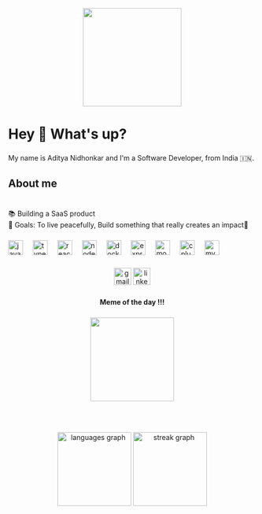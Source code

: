 <div align="center">
  <img height="200" src="https://media1.giphy.com/media/SpopD7IQN2gK3qN4jS/source.gif"  />
</div>

###

<h1 align="left">Hey 👋 What's up?</h1>

###

<p align="left">My name is Aditya Nidhonkar and I'm a Software Developer, from India 🇮🇳.</p>

###

<h2 align="left">About me</h2>

###

<p align="left"><br>📚 Building a SaaS product<br>🎯 Goals: To live peacefully,  Build something that really creates an impact🚀</p>

###

<div align="left">
  <img src="https://img.shields.io/badge/JavaScript-F7DF1E?logo=javascript&logoColor=black&style=for-the-badge" height="30" alt="javascript logo"  />
  <img width="12" />
  <img src="https://img.shields.io/badge/TypeScript-3178C6?logo=typescript&logoColor=white&style=for-the-badge" height="30" alt="typescript logo"  />
  <img width="12" />
  <img src="https://img.shields.io/badge/React-61DAFB?logo=react&logoColor=black&style=for-the-badge" height="30" alt="react logo"  />
  <img width="12" />
  <img src="https://img.shields.io/badge/Node.js-339933?logo=nodedotjs&logoColor=white&style=for-the-badge" height="30" alt="nodejs logo"  />
  <img width="12" />
  <img src="https://img.shields.io/badge/Docker-2496ED?logo=docker&logoColor=white&style=for-the-badge" height="30" alt="docker logo"  />
  <img width="12" />
  <img src="https://img.shields.io/badge/Express-000000?logo=express&logoColor=white&style=for-the-badge" height="30" alt="express logo"  />
  <img width="12" />
  <img src="https://img.shields.io/badge/MongoDB-47A248?logo=mongodb&logoColor=white&style=for-the-badge" height="30" alt="mongodb logo"  />
  <img width="12" />
  <img src="https://img.shields.io/badge/C++-00599C?logo=cplusplus&logoColor=white&style=for-the-badge" height="30" alt="cplusplus logo"  />
  <img width="12" />
  <img src="https://img.shields.io/badge/MySQL-4479A1?logo=mysql&logoColor=white&style=for-the-badge" height="30" alt="mysql logo"  />
</div>

###

<div align="center">
  <img src="https://img.shields.io/static/v1?message=Gmail&logo=gmail&label=&color=D14836&logoColor=white&labelColor=&style=for-the-badge" height="35" alt="gmail logo"  />
  <img src="https://img.shields.io/static/v1?message=LinkedIn&logo=linkedin&label=&color=0077B5&logoColor=white&labelColor=&style=for-the-badge" height="35" alt="linkedin logo"  />
</div>

###

<h4 align="center">Meme of the day !!!</h4>

###

<div align="center">
  <img height="170" src="https://i.pinimg.com/originals/81/d2/bf/81d2bffd2d12c8275ab2c708b3fd5297.gif"  />
</div>

###

<br clear="both">

<!--<img src="https://raw.githubusercontent.com/Atnid21/Atnid21/output/snake.svg" alt="Snake animation" /> -->

###

<div align="center">
<!--   <img src="https://github-readme-stats.vercel.app/api?username=Atnid21&hide_title=false&hide_rank=false&show_icons=true&include_all_commits=true&count_private=true&disable_animations=false&theme=dracula&locale=en&hide_border=false&order=1" height="150" alt="stats graph"  /> -->
  <img src="https://github-readme-stats.vercel.app/api/top-langs?username=AdityaNidhonkar2004&locale=en&hide_title=false&layout=compact&card_width=320&langs_count=5&theme=dracula&hide_border=false&order=2" height="150" alt="languages graph"  />
  <img src="https://streak-stats.demolab.com?user=AdityaNidhonkar2004&locale=en&mode=daily&theme=dracula&hide_border=false&border_radius=5&order=3" height="150" alt="streak graph"  />
</div>



###
